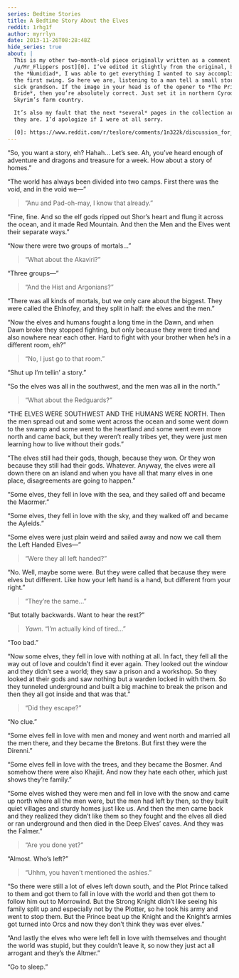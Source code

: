 ```yaml
---
series: Bedtime Stories
title: A Bedtime Story About the Elves
reddit: 1rhg1f
author: myrrlyn
date: 2013-11-26T08:28:48Z
hide_series: true
about: |
  This is my other two-month-old piece originally written as a comment to [a
  /u/Mr_Flippers post][0]. I’ve edited it slightly from the original, but unlike
  the *Numidiad*, I was able to get everything I wanted to say accomplished on
  the first swing. So here we are, listening to a man tell a small story to his
  sick grandson. If the image in your head is of the opener to *The Princess
  Bride*, then you’re absolutely correct. Just set it in northern Cyrodiil, or
  Skyrim’s farm country.

  It’s also my fault that the next *several* pages in the collection are what
  they are. I’d apologize if I were at all sorry.

  [0]: https://www.reddit.com/r/teslore/comments/1n322k/discussion_for_the_community_leaving_the/
---
```


“So, you want a story, eh? Hahah… Let’s see. Ah, you’ve heard enough of
adventure and dragons and treasure for a week. How about a story of homes.”

“The world has always been divided into two camps. First there was the void, and
in the void we—”

> ”Anu and Pad-oh-may, I know that already.”

“Fine, fine. And so the elf gods ripped out Shor’s heart and flung it across the
ocean, and it made Red Mountain. And then the Men and the Elves went their
separate ways.”

“Now there were two groups of mortals…”

> “What about the Akaviri?”

“Three groups—”

> “And the Hist and Argonians?”

“There was all kinds of mortals, but we only care about the biggest. They were
called the Ehlnofey, and they split in half: the elves and the men.”

“Now the elves and humans fought a long time in the Dawn, and when Dawn broke
they stopped fighting, but only because they were tired and also nowhere near
each other. Hard to fight with your brother when he’s in a different room, eh?”

> “No, I just go to that room.”

“Shut up I’m tellin’ a story.”

“So the elves was all in the southwest, and the men was all in the north.”

> “What about the Redguards?”

“THE ELVES WERE SOUTHWEST AND THE HUMANS WERE NORTH. Then the men spread out and
some went across the ocean and some went down to the swamp and some went to the
heartland and some went even more north and came back, but they weren’t really
tribes yet, they were just men learning how to live without their gods.”

“The elves still had their gods, though, because they won. Or they won because
they still had their gods. Whatever. Anyway, the elves were all down there on an
island and when you have all that many elves in one place, disagreements are
going to happen.”

“Some elves, they fell in love with the sea, and they sailed off and became the
Maormer.”

“Some elves, they fell in love with the sky, and they walked off and became the
Ayleids.”

“Some elves were just plain weird and sailed away and now we call them the Left
Handed Elves—”

> “Were they all left handed?”

“No. Well, maybe some were. But they were called that because they were elves
but different. Like how your left hand is a hand, but different from your
right.”

> “They’re the same…”

“But totally backwards. Want to hear the rest?”

>*Yawn.* “I’m actually kind of tired…”

“Too bad.”

“Now some elves, they fell in love with nothing at all. In fact, they fell all
the way out of love and couldn’t find it ever again. They looked out the window
and they didn’t see a world; they saw a prison and a workshop. So they looked at
their gods and saw nothing but a warden locked in with them. So they tunneled
underground and built a big machine to break the prison and then they all got
inside and that was that.”

> “Did they escape?”

“No clue.”

“Some elves fell in love with men and money and went north and married all the
men there, and they became the Bretons. But first they were the Direnni.”

“Some elves fell in love with the trees, and they became the Bosmer. And somehow
there were also Khajiit. And now they hate each other, which just shows they’re
family.”

“Some elves wished they were men and fell in love with the snow and came up
north where all the men were, but the men had left by then, so they built quiet
villages and sturdy homes just like us. And then the men came back and they
realized they didn’t like them so they fought and the elves all died or ran
underground and then died in the Deep Elves’ caves. And they was the Falmer.”

> “Are you done yet?”

“Almost. Who’s left?”

> “Uhhm, you haven’t mentioned the ashies.”

“So there were still a lot of elves left down south, and the Plot Prince talked
to them and got them to fall in love with the world and then got them to follow
him out to Morrowind. But the Strong Knight didn’t like seeing his family split
up and especially not by the Plotter, so he took his army and went to stop them.
But the Prince beat up the Knight and the Knight’s armies got turned into Orcs
and now they don’t think they was ever elves.”

“And lastly the elves who were left fell in love with themselves and thought the
world was stupid, but they couldn’t leave it, so now they just act all arrogant
and they’s the Altmer.”

“Go to sleep.”
